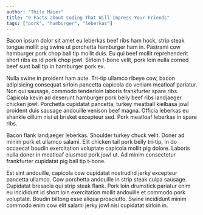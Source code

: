```yaml
---
author: "Thilo Maier"
title: "9 Facts about Coding That Will Impress Your Friends"
tags: ["pork", "hamburger", "leberkas"]
---
```


Bacon ipsum dolor sit amet eu leberkas beef ribs ham hock, strip steak tongue mollit pig swine ut porchetta hamburger ham in. Pastrami cow hamburger pork chop ball tip mollit duis. Eu qui beef mollit reprehenderit short ribs ex id pork chop jowl. Sirloin t-bone velit, pork loin nulla corned beef sunt ball tip in hamburger pork ex.

Nulla swine in proident ham aute. Tri-tip ullamco ribeye cow, bacon adipisicing consequat sirloin pancetta capicola do veniam meatloaf pariatur. Non qui sausage, commodo tenderloin laboris frankfurter spare ribs. Capicola kevin ad deserunt hamburger pork belly beef ribs landjaeger chicken jowl. Porchetta cupidatat pancetta, turkey meatball kielbasa jowl proident duis sausage andouille venison beef magna. Officia leberkas eu shankle cillum nisi ut brisket excepteur sed. Pork meatloaf leberkas in spare ribs.

Bacon flank landjaeger leberkas. Shoulder turkey chuck velit. Doner ad minim pork et ullamco salami. Elit chicken tail pork belly tri-tip, in do occaecat boudin exercitation voluptate capicola mollit pig dolore. Laboris nulla doner in meatloaf eiusmod pork jowl ut. Ad minim consectetur frankfurter cupidatat pig ball tip t-bone.

Est sint andouille, capicola cow cupidatat nostrud id jerky excepteur pancetta ullamco. Cow porchetta andouille in strip steak culpa sausage. Cupidatat bresaola qui strip steak flank. Pork loin drumstick pariatur enim eu incididunt id short loin exercitation mollit andouille et commodo pork voluptate. Boudin biltong esse aliqua prosciutto. Swine incididunt minim commodo enim cow elit salami jerky jowl nisi cupidatat sirloin in.

